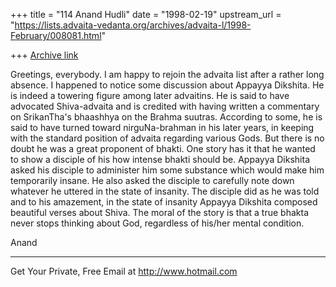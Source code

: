 +++
title = "114 Anand Hudli"
date = "1998-02-19"
upstream_url = "https://lists.advaita-vedanta.org/archives/advaita-l/1998-February/008081.html"

+++
[Archive link](https://lists.advaita-vedanta.org/archives/advaita-l/1998-February/008081.html)

Greetings, everybody. I am happy to rejoin the advaita list after a
rather long absence. I happened to notice some discussion about
Appayya Dikshita. He is indeed a towering figure among later
advaitins. He is said to have advocated Shiva-advaita and is
credited with having written a commentary on SrikanTha's bhaashhya
on the Brahma suutras. According to some, he is said to have
turned toward nirguNa-brahman in his later years, in keeping with
 the standard position of advaita regarding various Gods. But there
 is no doubt he was a great proponent of bhakti. One story has it
that he wanted to show a disciple of his how intense bhakti should
be. Appayya Dikshita asked his disciple to administer him some
substance which would make him temporarily insane. He also asked the
disciple to carefully note down whatever he uttered in the state of
insanity. The disciple did as he was told and to his amazement, in
the state of insanity Appayya Dikshita composed beautiful verses about
Shiva. The moral of the story is that a true bhakta never stops
thinking about God, regardless of his/her mental condition.

 Anand


______________________________________________________
Get Your Private, Free Email at http://www.hotmail.com

